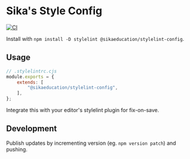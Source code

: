 # Sika's Style Config

[![CI](https://github.com/sikaeducation/stylelint-config/actions/workflows/main.yml/badge.svg)](https://github.com/sikaeducation/stylelint-config/actions/workflows/main.yml)

Install with `npm install -D stylelint @sikaeducation/stylelint-config`.

## Usage

```js
// .stylelintrc.cjs
module.exports = {
	extends: [
		"@sikaeducation/stylelint-config",
	],
};
```

Integrate this with your editor's stylelint plugin for fix-on-save.

## Development

Publish updates by incrementing version (eg. `npm version patch`) and pushing.
